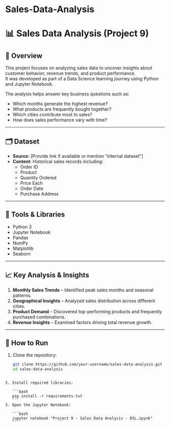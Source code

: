 # Sales-Data-Analysis

# 📊 Sales Data Analysis (Project 9)

## 📌 Overview
This project focuses on analyzing sales data to uncover insights about customer behavior, revenue trends, and product performance.  
It was developed as part of a Data Science learning journey using Python and Jupyter Notebook.  

The analysis helps answer key business questions such as:
- Which months generate the highest revenue?
- What products are frequently bought together?
- Which cities contribute most to sales?
- How does sales performance vary with time?

---

## 🗂️ Dataset
- **Source**: [Provide link if available or mention "internal dataset"]
- **Content**: Historical sales records including:
  - Order ID  
  - Product  
  - Quantity Ordered  
  - Price Each  
  - Order Date  
  - Purchase Address  

---

## 🔧 Tools & Libraries
- Python 3  
- Jupyter Notebook  
- Pandas  
- NumPy  
- Matplotlib  
- Seaborn  

---

## 📈 Key Analysis & Insights
1. **Monthly Sales Trends** – Identified peak sales months and seasonal patterns.  
2. **Geographical Insights** – Analyzed sales distribution across different cities.  
3. **Product Demand** – Discovered top-performing products and frequently purchased combinations.  
4. **Revenue Insights** – Examined factors driving total revenue growth.  

---

## 🚀 How to Run
1. Clone the repository:
   ```bash
   git clone https://github.com/your-username/sales-data-analysis.git
   cd sales-data-analysis
````

2. Install required libraries:

   ```bash
   pip install -r requirements.txt
   ```
3. Open the Jupyter Notebook:

   ```bash
   jupyter notebook "Project 9 - Sales Data Analysis - DSL.ipynb"
   ```

